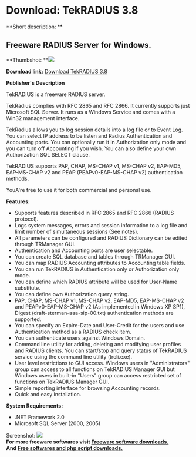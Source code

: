 # Download: TekRADIUS 3.8

**Short description: **

## Freeware RADIUS Server for Windows.

  
**Thumbshot: **![](http://www.freewarefiles.com/screenshot/tekradius11_md.jpg)   
  
**Download link:** [Download TekRADIUS 3.8](http://freesoftwares.boysofts.com/TekRADIUS_program_36370.html)  
  

**Publisher's Description**  
  

TekRADIUS is a freeware RADIUS server.

TekRadius complies with RFC 2865 and RFC 2866. It currently supports just
Microsoft SQL Server. It runs as a Windows Service and comes with a Win32
management interface.

TekRadius allows you to log session details into a log file or to Event Log.
You can select IP address to be listen and Radius Authentication and
Accounting ports. You can optionally run it in Authorization only mode and you
can turn off Accounting if you wish. You can also define your own
Authorization SQL SELECT clause.

TekRADIUS supports PAP, CHAP, MS-CHAP v1, MS-CHAP v2, EAP-MD5, EAP-MS-CHAP v2
and PEAP (PEAPv0-EAP-MS-CHAP v2) authentication methods.

YouA're free to use it for both commercial and personal use.

**Features:**

  * Supports features described in RFC 2865 and RFC 2866 (RADIUS protocol). 
  * Logs system messages, errors and session information to a log file and limit number of simultaneous sessions (See notes). 
  * All parameters can be configured and RADIUS Dictionary can be edited through TRManager GUI. 
  * Authentication and Accounting ports are user selectable. 
  * You can create SQL database and tables through TRManager GUI. 
  * You can map RADIUS Accounting attributes to Accounting table fields. 
  * You can run TekRADIUS in Authentication only or Authorization only mode. 
  * You can define which RADIUS attribute will be used for User-Name substitute. 
  * You can define own Authorization query string. 
  * PAP, CHAP, MS-CHAP v1, MS-CHAP v2, EAP-MD5, EAP-MS-CHAP v2 and PEAPv0-EAP-MS-CHAP v2 (As implemented in Windows XP SP1), Digest (draft-sterman-aaa-sip-00.txt) authentication methods are supported. 
  * You can specify an Expire-Date and User-Credit for the users and use Authentication method as a RADIUS check item. 
  * You can authenticate users against Windows Domain. 
  * Command line utility for adding, deleting and modifying user profiles and RADIUS clients. You can start/stop and query status of TekRADIUS service using the command line utility (trcli.exe). 
  * User level restrictions to GUI access. Windows users in "Administrators" group can access to all functions on TekRADIUS Manager GUI but Windows users in built-in "Users" group can access restricted set of functions on TekRADIUS Manager GUI. 
  * Simple reporting interface for browsing Accounting records. 
  * Quick and easy installation. 

**System Requirements:**

  * .NET Framework 2.0 
  * Microsoft SQL Server (2000, 2005) 

  
  
Screenshot: ![](http://www.freewarefiles.com/screenshot/tekradius11.jpg)  
**For more freeware softwares visit [Freeware software downloads.](http://freesoftwares.boysofts.com/)**   
**And [Free softwares and php script downloads.](http://www.boysofts.com/)**

